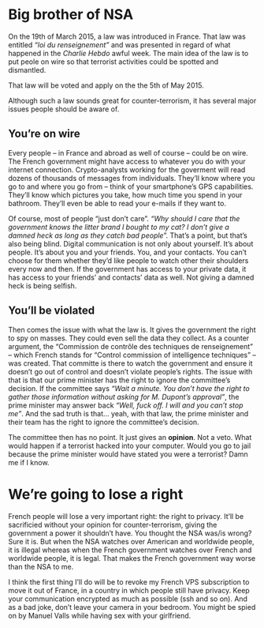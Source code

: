 # Big brother of NSA

On the 19th of March 2015, a law was introduced in France. That law was
entitled *“loi du renseignement”* and was presented in regard of what happened
in the *Charlie Hebdo* awful week. The main idea of the law is to put peole on
wire so that terrorist activities could be spotted and dismantled.

That law will be voted and apply on the the 5th of May 2015.

Although such a law sounds great for counter-terrorism, it has several major
issues people should be aware of.

## You’re on wire

Every people – in France and abroad as well of course – could be on wire. The French
government might have access to whatever you do with your internet connection.
Crypto-analysts working for the goverment will read dozens of thousands of
messages from individuals. They’ll know where you go to and where you go from –
think of your smartphone’s GPS capabilities. They’ll know which pictures you
take, how much time you spend in your bathroom. They’ll even be able to read
your e-mails if they want to.

Of course, most of people “just don’t care”. *“Why should I care that the
government knows the litter brand I bought to my cat? I don’t give a damned
heck as long as they catch bad people*”. That’s a point, but that’s also being
blind. Digital communication is not only about yourself. It’s about people.
It’s about you and your friends. You, and your contacts. You can’t choose for
them whether they’d like people to watch other their shoulders every now and
then. If the government has access to your private data, it has access to your
friends’ and contacts’ data as well. Not giving a damned heck is being selfish.

## You’ll be violated

Then comes the issue with what the law is. It gives the government the right
to spy on masses. They could even sell the data they collect. As a counter
argument, the “Commission de contrôle des techniques de renseignement” – which
French stands for “Control commission of intelligence techniques” – was
created. That committe is there to watch the government and ensure it doesn’t
go out of control and doesn’t violate people’s rights. The issue with that is
that our prime minister has the right to ignore the committee’s decision. If
the committee says *“Wait a minute. You don’t have the right to gather those
information without asking for M. Dupont’s approval”*, the prime minister may
answer back *“Well, fuck off. I will and you can’t stop me”*. And the sad truth
is that… yeah, with that law, the prime minister and their team has the right
to ignore the committee’s decision.

The committee then has no point. It just gives an **opinion**. Not a veto. What
would happen if a terrorist hacked into your computer. Would you go to jail
because the prime minister would have stated you were a terrorist? Damn me if I
know.

# We’re going to lose a right

French people will lose a very important right: the right to privacy. It’ll be
sacrificied without your opinion for counter-terrorism, giving the government
a power it shouldn’t have. You thought the NSA was/is wrong? Sure it is. But
when the NSA watches over American and worldwide people, it is illegal whereas
when the French government watches over French and worldwide people, it is
legal. That makes the French government way worse than the NSA to me.

I think the first thing I’ll do will be to revoke my French VPS subscription
to move it out of France, in a country in which people still have privacy. Keep
your communication encrypted as much as possible (ssh and so on). And as a bad
joke, don’t leave your camera in your bedroom. You might be spied on by Manuel
Valls while having sex with your girlfriend.

